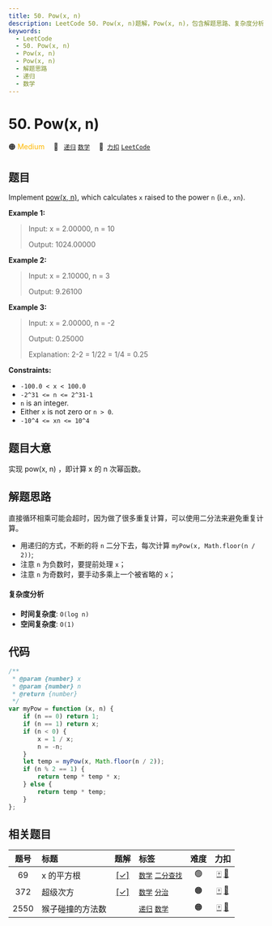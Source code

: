 ```yaml
---
title: 50. Pow(x, n)
description: LeetCode 50. Pow(x, n)题解，Pow(x, n)，包含解题思路、复杂度分析以及完整的 JavaScript 代码实现。
keywords:
  - LeetCode
  - 50. Pow(x, n)
  - Pow(x, n)
  - Pow(x, n)
  - 解题思路
  - 递归
  - 数学
---
```


# 50. Pow(x, n)

🟠 <font color=#ffb800>Medium</font>&emsp; 🔖&ensp; [`递归`](/tag/recursion.md) [`数学`](/tag/math.md)&emsp; 🔗&ensp;[`力扣`](https://leetcode.cn/problems/powx-n) [`LeetCode`](https://leetcode.com/problems/powx-n)

## 题目

Implement [pow(x, n)](http://www.cplusplus.com/reference/valarray/pow/), which
calculates `x` raised to the power `n` (i.e., `xn`).

**Example 1:**

> Input: x = 2.00000, n = 10
>
> Output: 1024.00000

**Example 2:**

> Input: x = 2.10000, n = 3
>
> Output: 9.26100

**Example 3:**

> Input: x = 2.00000, n = -2
>
> Output: 0.25000
>
> Explanation: 2-2 = 1/22 = 1/4 = 0.25

**Constraints:**

- `-100.0 < x < 100.0`
- `-2^31 <= n <= 2^31-1`
- `n` is an integer.
- Either `x` is not zero or `n > 0`.
- `-10^4 <= xn <= 10^4`

## 题目大意

实现 pow(x, n) ，即计算 x 的 n 次幂函数。

## 解题思路

直接循环相乘可能会超时，因为做了很多重复计算，可以使用二分法来避免重复计算。

- 用递归的方式，不断的将 `n` 二分下去，每次计算 `myPow(x, Math.floor(n / 2))`;
- 注意 `n` 为负数时，要提前处理 `x`；
- 注意 `n` 为奇数时，要手动多乘上一个被省略的 `x`；

#### 复杂度分析

- **时间复杂度**: `O(log n)`
- **空间复杂度**: `O(1)`

## 代码

```javascript
/**
 * @param {number} x
 * @param {number} n
 * @return {number}
 */
var myPow = function (x, n) {
	if (n == 0) return 1;
	if (n == 1) return x;
	if (n < 0) {
		x = 1 / x;
		n = -n;
	}
	let temp = myPow(x, Math.floor(n / 2));
	if (n % 2 == 1) {
		return temp * temp * x;
	} else {
		return temp * temp;
	}
};
```

## 相关题目

<!-- prettier-ignore -->
| 题号 | 标题 | 题解 | 标签 | 难度 | 力扣 |
| :------: | :------ | :------: | :------ | :------: | :------: |
| 69 | x 的平方根 | [[✓]](/problem/0069.md) |  [`数学`](/tag/math.md) [`二分查找`](/tag/binary-search.md) | 🟢 | [🀄️](https://leetcode.cn/problems/sqrtx) [🔗](https://leetcode.com/problems/sqrtx) |
| 372 | 超级次方 | [[✓]](/problem/0372.md) |  [`数学`](/tag/math.md) [`分治`](/tag/divide-and-conquer.md) | 🟠 | [🀄️](https://leetcode.cn/problems/super-pow) [🔗](https://leetcode.com/problems/super-pow) |
| 2550 | 猴子碰撞的方法数 |  |  [`递归`](/tag/recursion.md) [`数学`](/tag/math.md) | 🟠 | [🀄️](https://leetcode.cn/problems/count-collisions-of-monkeys-on-a-polygon) [🔗](https://leetcode.com/problems/count-collisions-of-monkeys-on-a-polygon) |